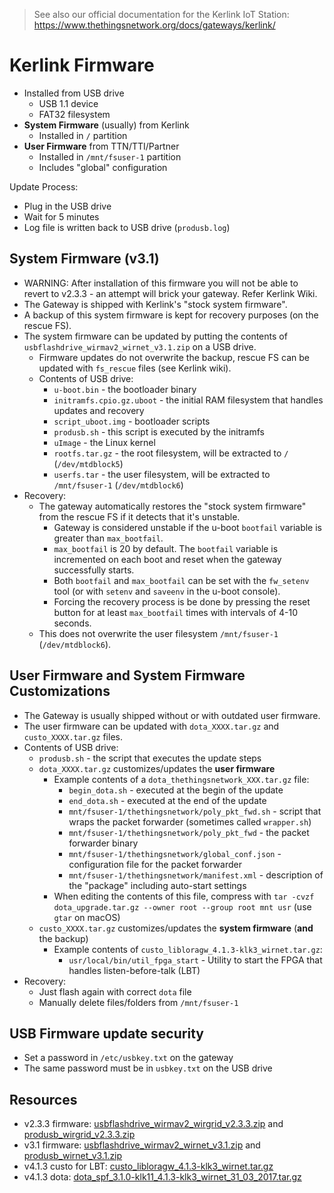 > See also our official documentation for the Kerlink IoT Station: https://www.thethingsnetwork.org/docs/gateways/kerlink/

# Kerlink Firmware

- Installed from USB drive
  - USB 1.1 device
  - FAT32 filesystem
- **System Firmware** (usually) from Kerlink
  - Installed in `/` partition
- **User Firmware** from TTN/TTI/Partner
  - Installed in `/mnt/fsuser-1` partition
  - Includes "global" configuration

Update Process:

- Plug in the USB drive
- Wait for 5 minutes
- Log file is written back to USB drive (`produsb.log`)

## System Firmware (v3.1)

- WARNING: After installation of this firmware you will not be able to revert to v2.3.3 - an attempt will brick your gateway. Refer Kerlink Wiki.
- The Gateway is shipped with Kerlink's "stock system firmware".
- A backup of this system firmware is kept for recovery purposes (on the rescue FS).
- The system firmware can be updated by putting the contents of `usbflashdrive_wirmav2_wirnet_v3.1.zip` on a USB drive.
  - Firmware updates do not overwrite the backup, rescue FS can be updated with `fs_rescue` files (see Kerlink wiki).
  - Contents of USB drive:
    - `u-boot.bin` - the bootloader binary
    - `initramfs.cpio.gz.uboot` - the initial RAM filesystem that handles updates and recovery
    - `script_uboot.img` - bootloader scripts
    - `produsb.sh` - this script is executed by the initramfs
    - `uImage` - the Linux kernel
    - `rootfs.tar.gz` - the root filesystem, will be extracted to `/` (`/dev/mtdblock5`)
    - `userfs.tar` - the user filesystem, will be extracted to `/mnt/fsuser-1` (`/dev/mtdblock6`)
- Recovery:
  - The gateway automatically restores the "stock system firmware" from the rescue FS if it detects that it's unstable.
    - Gateway is considered unstable if the u-boot `bootfail` variable is greater than `max_bootfail`.
    - `max_bootfail` is 20 by default. The `bootfail` variable is incremented on each boot and reset when the gateway successfully starts.
    - Both `bootfail` and `max_bootfail` can be set with the `fw_setenv` tool (or with `setenv` and `saveenv` in the u-boot console).
    - Forcing the recovery process is be done by pressing the reset button for at least `max_bootfail` times with intervals of 4-10 seconds.
  - This does not overwrite the user filesystem `/mnt/fsuser-1` (`/dev/mtdblock6`).

## User Firmware and System Firmware Customizations

- The Gateway is usually shipped without or with outdated user firmware.
- The user firmware can be updated with `dota_XXXX.tar.gz` and `custo_XXXX.tar.gz` files.
- Contents of USB drive:
  - `produsb.sh` - the script that executes the update steps
  - `dota_XXXX.tar.gz` customizes/updates the **user firmware**
    - Example contents of a `dota_thethingsnetwork_XXX.tar.gz` file:
      - `begin_dota.sh` - executed at the begin of the update
      - `end_dota.sh` - executed at the end of the update
      - `mnt/fsuser-1/thethingsnetwork/poly_pkt_fwd.sh` - script that wraps the packet forwarder (sometimes called `wrapper.sh`)
      - `mnt/fsuser-1/thethingsnetwork/poly_pkt_fwd` - the packet forwarder binary
      - `mnt/fsuser-1/thethingsnetwork/global_conf.json` - configuration file for the packet forwarder
      - `mnt/fsuser-1/thethingsnetwork/manifest.xml` - description of the "package" including auto-start settings
    - When editing the contents of this file, compress with `tar -cvzf dota_upgrade.tar.gz --owner root --group root mnt usr` (use `gtar` on macOS)
  - `custo_XXXX.tar.gz` customizes/updates the **system firmware** (**and** the backup)
      - Example contents of `custo_libloragw_4.1.3-klk3_wirnet.tar.gz`:
        - `usr/local/bin/util_fpga_start` - Utility to start the FPGA that handles listen-before-talk (LBT)
- Recovery:
  - Just flash again with correct `dota` file
  - Manually delete files/folders from `/mnt/fsuser-1`

## USB Firmware update security

- Set a password in `/etc/usbkey.txt` on the gateway
- The same password must be in `usbkey.txt` on the USB drive

## Resources

- v2.3.3 firmware: [usbflashdrive_wirmav2_wirgrid_v2.3.3.zip](https://thethings.blob.core.windows.net/klkmirror/station/usbflashdrive_wirmav2_wirgrid_v2.3.3.zip) and [produsb_wirgrid_v2.3.3.zip](https://thethings.blob.core.windows.net/klkmirror/station/produsb_wirgrid_v2.3.3.zip)
- v3.1 firmware: [usbflashdrive_wirmav2_wirnet_v3.1.zip](https://thethings.blob.core.windows.net/klkmirror/station/usbflashdrive_wirmav2_wirnet_v3.1.zip) and [produsb_wirnet_v3.1.zip](https://thethings.blob.core.windows.net/klkmirror/station/produsb_wirnet_v3.1.zip)
- v4.1.3 custo for LBT: [custo_libloragw_4.1.3-klk3_wirnet.tar.gz](https://thethings.blob.core.windows.net/klkmirror/station/custo_libloragw_4.1.3-klk3_wirnet.tar.gz)
- v4.1.3 dota: [dota_spf_3.1.0-klk11_4.1.3-klk3_wirnet_31_03_2017.tar.gz](https://thethings.blob.core.windows.net/klkmirror/station/dota_spf_3.1.0-klk11_4.1.3-klk3_wirnet_31_03_2017.tar.gz)